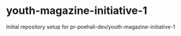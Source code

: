 # youth-magazine-initiative-1

Initial repository setup for pr-poehali-dev/youth-magazine-initiative-1